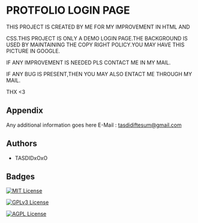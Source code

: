  
#              PROTFOLIO LOGIN PAGE
THIS PROJECT IS CREATED BY ME FOR MY IMPROVEMENT IN HTML AND 

CSS.THIS PROJECT IS ONLY A DEMO LOGIN PAGE.THE BACKGROUND IS USED BY MAINTAINING THE COPY RIGHT POLICY.YOU MAY HAVE THIS PICTURE IN GOOGLE.

IF ANY IMPROVEMENT IS NEEDED PLS CONTACT ME IN MY MAIL.

IF ANY BUG IS PRESENT,THEN YOU MAY ALSO ENTACT ME THROUGH MY MAIL.




THX <3

## Appendix

Any additional information goes here
E-Mail : tasdidiftesum@gmail.com


## Authors

- TASDIDxOxO


## Badges



[![MIT License](https://img.shields.io/badge/License-GITHUB-green.svg)](https://choosealicense.com/licenses/mit/)


[![GPLv3 License](https://img.shields.io/badge/License-LOGIN-yellow.svg)](https://opensource.org/licenses/)


[![AGPL License](https://img.shields.io/badge/license-PAGE-blue.svg)](http://www.gnu.org/licenses/agpl-3.0)

